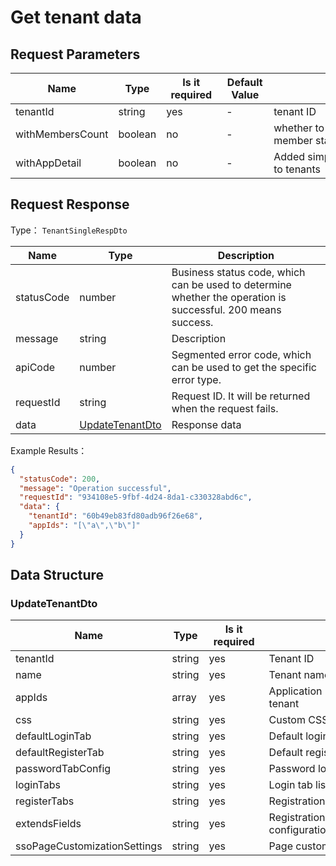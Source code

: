 # Get tenant data

<!--
Warning ⚠️:
Do not modify this document directly,
https://github.com/Authing/authing-docs-factory
Use this project to generate
-->

<LastUpdated />

## Request Parameters

| Name | Type | <div style="width:80px">Is it required</div> | <div style="width:60px">Default Value</div> | <div style="width:300px">Description</div> | <div style="width:200px">Example Value</div> |
| ---- | ---- | ---- | ---- | ---- | ---- |
| tenantId | string | yes | - | tenant ID | `60b49eb83fd80adb96f26e68` |
| withMembersCount | boolean | no | - | whether to increase the returned tenant member statistics | |
| withAppDetail | boolean | no | - | Added simple app information returned to tenants | |



  
## Request Response

Type： `TenantSingleRespDto`

| Name | Type | Description |
| ---- | ---- | ---- |
| statusCode | number | Business status code, which can be used to determine whether the operation is successful. 200 means success. |
| message | string | Description |
| apiCode | number | Segmented error code, which can be used to get the specific error type. |
| requestId | string | Request ID. It will be returned when the request fails. |
| data | <a href="#UpdateTenantDto">UpdateTenantDto</a> | Response data |



Example Results：

```json
{
  "statusCode": 200,
  "message": "Operation successful",
  "requestId": "934108e5-9fbf-4d24-8da1-c330328abd6c",
  "data": {
    "tenantId": "60b49eb83fd80adb96f26e68",
    "appIds": "[\"a\",\"b\"]"
  }
}
```

## Data Structure


### <a id="UpdateTenantDto"></a> UpdateTenantDto

| Name | Type | <div style="width:80px">Is it required</div> | <div style="width:300px">Description</div> | <div style="width:200px">Example Value</div> |
| ---- |  ---- | ---- | ---- | ---- |
|tenantId | string | yes | Tenant ID | `60b49eb83fd80adb96f26e68` |
| name | string | yes | Tenant name | |
| appIds | array | yes | Application ID associated with the tenant | `["a","b"]` |
| css | string | yes | Custom CSS | |
| defaultLoginTab | string | yes | Default login tab | |
| defaultRegisterTab | string | yes | Default registration tab | |
| passwordTabConfig | string | yes | Password login page configuration | |
| loginTabs | string | yes | Login tab list | |
| registerTabs | string | yes | Registration tab list | |
| extendsFields | string | yes | Registration information completion configuration | |
| ssoPageCustomizationSettings | string | yes | Page customization configuration ||


